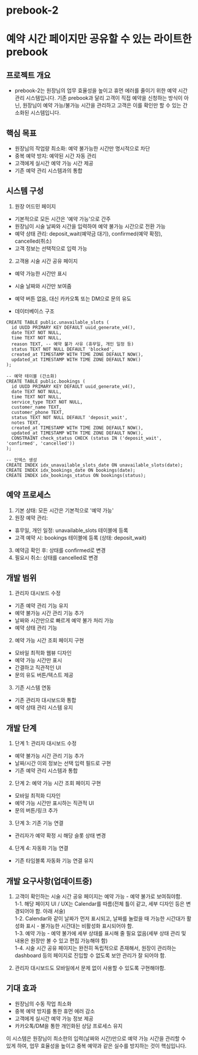 # prebook-2
# 예약 시간 페이지만 공유할 수 있는 라이트한 prebook
## 프로젝트 개요
- prebook-2는 원장님의 업무 효율성을 높이고 휴먼 에러를 줄이기 위한 예약 시간 관리 시스템입니다. 기존 prebook과 달리 고객이 직접 예약을 신청하는 방식이 아닌, 원장님이 예약 가능/불가능 시간을 관리하고 고객은 이를 확인만 할 수 있는 간소화된 시스템입니다.

## 핵심 목표

- 원장님의 작업량 최소화: 예약 불가능한 시간만 명시적으로 차단
- 중복 예약 방지: 예약된 시간 자동 관리
- 고객에게 실시간 예약 가능 시간 제공
- 기존 예약 관리 시스템과의 통합

## 시스템 구성

1. 원장 어드민 페이지

  - 기본적으로 모든 시간은 '예약 가능'으로 간주
  - 원장님이 시술 날짜와 시간을 입력하여 예약 불가능 시간으로 전환 가능
  - 예약 상태 관리: deposit_wait(예약금 대기), confirmed(예약 확정), cancelled(취소)
  - 고객 정보는 선택적으로 입력 가능


2. 고객용 시술 시간 공유 페이지

  - 예약 가능한 시간만 표시
  - 시술 날짜와 시간만 보여줌
  - 예약 버튼 없음, 대신 카카오톡 또는 DM으로 문의 유도



- 데이터베이스 구조
```sql-- 예약 불가능한 시간 관리 테이블
CREATE TABLE public.unavailable_slots (
  id UUID PRIMARY KEY DEFAULT uuid_generate_v4(),
  date TEXT NOT NULL,
  time TEXT NOT NULL,
  reason TEXT, -- 예약 불가 사유 (휴무일, 개인 일정 등)
  status TEXT NOT NULL DEFAULT 'blocked',
  created_at TIMESTAMP WITH TIME ZONE DEFAULT NOW(),
  updated_at TIMESTAMP WITH TIME ZONE DEFAULT NOW()
);

-- 예약 테이블 (간소화)
CREATE TABLE public.bookings (
  id UUID PRIMARY KEY DEFAULT uuid_generate_v4(),
  date TEXT NOT NULL,
  time TEXT NOT NULL,
  service_type TEXT NOT NULL,
  customer_name TEXT,
  customer_phone TEXT, 
  status TEXT NOT NULL DEFAULT 'deposit_wait',
  notes TEXT,
  created_at TIMESTAMP WITH TIME ZONE DEFAULT NOW(),
  updated_at TIMESTAMP WITH TIME ZONE DEFAULT NOW(),
  CONSTRAINT check_status CHECK (status IN ('deposit_wait', 'confirmed', 'cancelled'))
);

-- 인덱스 생성
CREATE INDEX idx_unavailable_slots_date ON unavailable_slots(date);
CREATE INDEX idx_bookings_date ON bookings(date);
CREATE INDEX idx_bookings_status ON bookings(status);
```

## 예약 프로세스

1. 기본 상태: 모든 시간은 기본적으로 '예약 가능'
2. 원장 예약 관리:

- 휴무일, 개인 일정: unavailable_slots 테이블에 등록
- 고객 예약 시: bookings 테이블에 등록 (상태: deposit_wait)


3. 예약금 확인 후: 상태를 confirmed로 변경
4. 필요시 취소: 상태를 cancelled로 변경

## 개발 범위

1. 관리자 대시보드 수정

- 기존 예약 관리 기능 유지
- 예약 불가능 시간 관리 기능 추가
- 날짜와 시간만으로 빠르게 예약 불가 처리 가능
- 예약 상태 관리 기능


2. 예약 가능 시간 조회 페이지 구현

- 모바일 최적화 웹뷰 디자인
- 예약 가능 시간만 표시
- 간결하고 직관적인 UI
- 문의 유도 버튼/텍스트 제공


3. 기존 시스템 연동

- 기존 관리자 대시보드와 통합
- 예약 상태 관리 시스템 유지



## 개발 단계

1. 단계 1: 관리자 대시보드 수정

- 예약 불가능 시간 관리 기능 추가
- 날짜/시간 이외 정보는 선택 입력 필드로 구현
- 기존 예약 관리 시스템과 통합


2. 단계 2: 예약 가능 시간 조회 페이지 구현

- 모바일 최적화 디자인
- 예약 가능 시간만 표시하는 직관적 UI
- 문의 버튼/링크 추가


3. 단계 3: 기존 기능 연결

- 관리자가 예약 확정 시 해당 슬롯 상태 변경


4. 단계 4: 자동화 기능 연결

- 기존 타임블록 자동화 기능 연결 유지

## 개발 요구사항(업데이트중)
1. 고객이 확인하는 시술 시간 공유 페이지는 예약 가능 - 예약 불가로 보여줘야함.<br>
1-1. 해당 페이지 UI / UX는 Calendar를 따름(전체 틀이 같고, 세부 디자인 등은 변경되어야 함. 아래 서술)<br>
1-2. Calendar와 같이 날짜가 먼저 표시되고, 날짜를 눌렀을 때 가능한 시간대가 활성화 표시 - 불가능한 시간대는 비활성화 표시되어야 함.<br>
1-3. 예약 가능 - 예약 불가에 세부 상태를 표시해 줄 필요 없음(세부 상태 관리 및 내용은 원장만 볼 수 있고 편집 가능해야 함)<br>
1-4. 시술 시간 공유 페이지는 완전히 독립적으로 존재해서, 원장이 관리하는 dashboard 등의 페이지로 진입할 수 없도록 보안 관리가 잘 되어야 함.<br>

2. 관리자 대시보드도 모바일에서 문제 없이 사용할 수 있도록 구현해야함.


## 기대 효과

- 원장님의 수동 작업 최소화
- 중복 예약 방지를 통한 휴먼 에러 감소
- 고객에게 실시간 예약 가능 정보 제공
- 카카오톡/DM을 통한 개인화된 상담 프로세스 유지

이 시스템은 원장님이 최소한의 입력(날짜와 시간)만으로 예약 가능 시간을 관리할 수 있게 하여, 업무 효율성을 높이고 중복 예약과 같은 실수를 방지하는 것이 핵심입니다.
